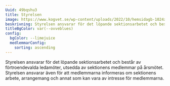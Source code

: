 ```yaml
---
Uuid: 49bqshu3
title: Styrelsen
image: https://www.kogvet.se/wp-content/uploads/2022/10/hemsidagb-1024x683.png
beskrivning: Styrelsen ansvarar för det löpande sektionsarbetet och består av förtroendevalda ledamöter, utsedda av sektionens medlemmar på årsmötet. Styrelsen ansvarar även för att medlemmarna informeras om sektionens arbete, arrangemang och annat som kan vara av intresse för medlemmarna.
titleBgColor: var(--ovveblues)
config:
  bgColor: --limejuice
  medlemmarConfig:
    sorting: ascending
---
```


Styrelsen ansvarar för det löpande sektionsarbetet och består av förtroendevalda ledamöter, utsedda av sektionens medlemmar på årsmötet. Styrelsen ansvarar även för att medlemmarna informeras om sektionens arbete, arrangemang och annat som kan vara av intresse för medlemmarna.
